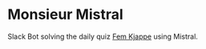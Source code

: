 # Monsieur Mistral

Slack Bot solving the daily quiz [Fem Kjappe](https://www.femkjappe.no/) using
Mistral.
